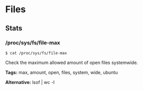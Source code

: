 

# Files

## Stats
### /proc/sys/fs/file-max

    $ cat /proc/sys/fs/file-max

Check the maximum allowed amount of open files systemwide.

**Tags:** max, amount, open, files, system, wide, ubuntu

**Alternative:** lsof | wc -l